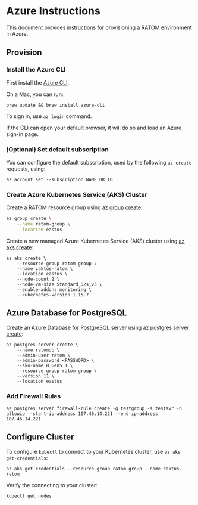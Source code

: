 # Azure Instructions

This document provides instructions for provisioning a RATOM environment in
Azure.

## Provision

### Install the Azure CLI

First install the [Azure CLI](https://docs.microsoft.com/en-us/cli/azure/install-azure-cli?view=azure-cli-latest).

On a Mac, you can run:

```
brew update && brew install azure-cli
```

To sign in, use ``az login`` command.

If the CLI can open your default browser, it will do so and load an Azure sign-in page.


### (Optional) Set default subscription

You can configure the default subscription, used by the following ``az create`` requests, using:

```
az account set --subscription NAME_OR_ID
```


### Create Azure Kubernetes Service (AKS) Cluster

Create a RATOM resource group using [az group create](https://docs.microsoft.com/en-us/cli/azure/group?view=azure-cli-latest#az-group-create):

```sh
az group create \
    --name ratom-group \
    --location eastus
```

Create a new managed Azure Kubernetes Service (AKS) cluster using [az aks create](https://docs.microsoft.com/en-us/cli/azure/aks?view=azure-cli-latest#az-aks-create):

```
az aks create \
    --resource-group ratom-group \
    --name caktus-ratom \
    --location eastus \
    --node-count 2 \
    --node-vm-size Standard_D2s_v3 \
    --enable-addons monitoring \
    --kubernetes-version 1.15.7
```

## Azure Database for PostgreSQL

Create an Azure Database for PostgreSQL server using [az postgres server create](https://docs.microsoft.com/en-us/cli/azure/postgres/server?view=azure-cli-latest#az-postgres-server-create):

```
az postgres server create \
    --name ratomdb \
    --admin-user ratom \
    --admin-password <PASSWORD> \
    --sku-name B_Gen5_1 \
    --resource-group ratom-group \
    --version 11 \
    --location eastus
```

### Add Firewall Rules

```
az postgres server firewall-rule create -g testgroup -s testsvr -n allowip --start-ip-address 107.46.14.221 --end-ip-address 107.46.14.221
```


## Configure Cluster

To configure ``kubectl`` to connect to your Kubernetes cluster, use ``az aks get-credentials``:

```
az aks get-credentials --resource-group ratom-group --name caktus-ratom
```

Verify the connecting to your cluster:

```
kubectl get nodes
```
